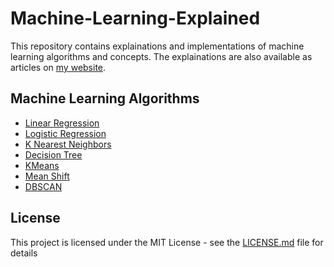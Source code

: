 # Machine-Learning-Explained

This repository contains explainations and implementations of machine learning algorithms and concepts. The explainations are also available as articles on [my website](https://ml-explained.com/).

## Machine Learning Algorithms
* [Linear Regression](Algorithms/linear_regression)
* [Logistic Regression](Algorithms/logistic_regression)
* [K Nearest Neighbors](Algorithms/k_nearest_neighbors)
* [Decision Tree](Algorithms/decision_tree)
* [KMeans](Algorithms/kmeans)
* [Mean Shift](Algorithms/mean_shift)
* [DBSCAN](Algorithms/dbscan)

## License

This project is licensed under the MIT License - see the [LICENSE.md](LICENSE) file for details